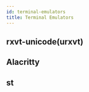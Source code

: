 ```yaml
---
id: terminal-emulators
title: Terminal Emulators
---
```


## rxvt-unicode(urxvt)

## Alacritty

## st

